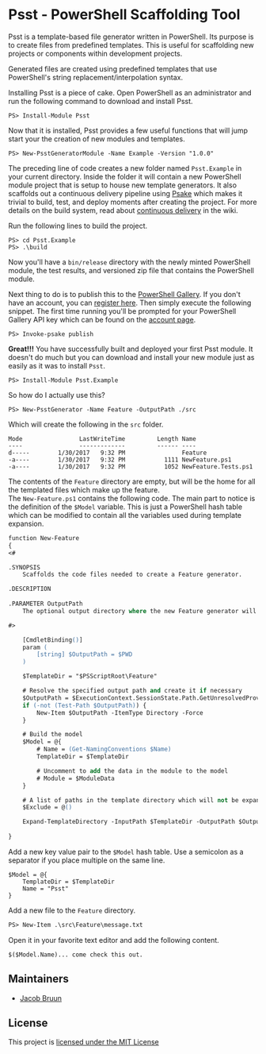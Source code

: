 # Psst - PowerShell Scaffolding Tool

Psst is a template-based file generator written in PowerShell.  Its purpose is to create files from 
predefined templates.  This is useful for scaffolding new projects or components within development projects.

Generated files are created using predefined templates that use PowerShell's string replacement/interpolation syntax.

Installing Psst is a piece of cake.  Open PowerShell as an administrator and run the following command to download and install Psst.

```
PS> Install-Module Psst
```

Now that it is installed, Psst provides a few useful functions that will jump start your the creation of new modules and templates.

```
PS> New-PsstGeneratorModule -Name Example -Version "1.0.0"
```

The preceding line of code creates a new folder named `Psst.Example` in your current directory. 
Inside the folder it will contain a new PowerShell module project that is setup to house new template generators.
It also scaffolds out a continuous delivery pipeline using [Psake](https://github.com/psake/psake) 
which makes it trivial to build, test, and deploy moments after creating the project.  For more
details on the build system, read about [continuous delivery](wiki/Continuous-Delivery) in the wiki. 

Run the following lines to build the project.

```
PS> cd Psst.Example
PS> .\build
```

Now you'll have a `bin/release` directory with the newly minted PowerShell module, the test results, 
and versioned zip file that contains the PowerShell module.

Next thing to do is to publish this to the [PowerShell Gallery](https://www.powershellgallery.com/). If 
you don't have an account, you can [register here](https://www.powershellgallery.com/users/account/LogOn?returnUrl=%2F). 
Then simply execute the following snippet. The first time running you'll be prompted for your PowerShell
Gallery API key which can be found on the [account page](https://www.powershellgallery.com/account).

```
PS> Invoke-psake publish
```

**Great!!!** You have successfully built and deployed your first Psst module.  It doesn't do much
but you can download and install your new module just as easily as it was to install `Psst`.

```
PS> Install-Module Psst.Example
```

So how do I actually use this?

```
PS> New-PsstGenerator -Name Feature -OutputPath ./src
```

Which will create the following in the `src` folder.

```
Mode                LastWriteTime         Length Name
----                -------------         ------ ----
d-----        1/30/2017   9:32 PM                Feature
-a----        1/30/2017   9:32 PM           1111 NewFeature.ps1
-a----        1/30/2017   9:32 PM           1052 NewFeature.Tests.ps1
```

The contents of the `Feature` directory are empty, but will be the home for all the templated files which make up the feature.  
The `New-Feature.ps1` contains the following code. The main part to notice is the definition of the `$Model` variable. This is
just a PowerShell hash table which can be modified to contain all the variables used during template expansion.

```ps
function New-Feature 
{
<#

.SYNOPSIS
    Scaffolds the code files needed to create a Feature generator. 

.DESCRIPTION
    
.PARAMETER OutputPath
    The optional output directory where the new Feature generator will be located.

#>

    [CmdletBinding()]
    param (
        [string] $OutputPath = $PWD
    )

    $TemplateDir = "$PSScriptRoot\Feature"

    # Resolve the specified output path and create it if necessary
    $OutputPath = $ExecutionContext.SessionState.Path.GetUnresolvedProviderPathFromPSPath($OutputPath)
    if (-not (Test-Path $OutputPath)) {
        New-Item $OutputPath -ItemType Directory -Force
    }

    # Build the model
    $Model = @{
        # Name = (Get-NamingConventions $Name)
        TemplateDir = $TemplateDir

        # Uncomment to add the data in the module to the model        
        # Module = $ModuleData 
    }

    # A list of paths in the template directory which will not be expanded.
    $Exclude = @()

    Expand-TemplateDirectory -InputPath $TemplateDir -OutputPath $OutputPath -Model $Model -Exclude $Excludes 
 
}
```

Add a new key value pair to the `$Model` hash table. Use a semicolon as a separator if you place multiple on the same line.

```
$Model = @{
    TemplateDir = $TemplateDir
    Name = "Psst"
}
```

Add a new file to the `Feature` directory.

```ps
PS> New-Item .\src\Feature\message.txt
```

Open it in your favorite text editor and add the following content.

```
$($Model.Name)... come check this out.
```




## Maintainers

- [Jacob Bruun](https://github.com/cobster)

## License

This project is [licensed under the MIT License](LICENSE)
